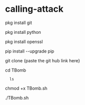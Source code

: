 # calling-attack
 pkg install git
 
pkg install python

 pkg install openssl

pip install --upgrade pip

git clone {paste the git hub link here}

cd TBomb
      
      ls

 chmod +x TBomb.sh

 ./TBomb.sh
